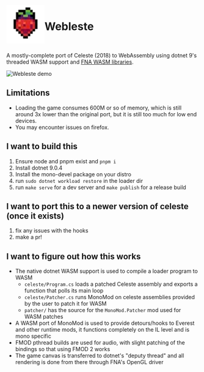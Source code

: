 <img src="frontend/public/app.webp" width=100 align="left">

<h1>Webleste</h1>

<br>

A mostly-complete port of Celeste (2018) to WebAssembly using dotnet 9's threaded WASM support and [FNA WASM libraries](https://github.com/r58playz/FNA-WASM-Build).

![Webleste demo](https://github.com/user-attachments/assets/9da839b1-0930-4534-91aa-a537a815f4ec)

## Limitations

- Loading the game consumes 600M or so of memory, which is still around 3x lower than the original port, but it is still too much for low end devices.
- You may encounter issues on firefox.

## I want to build this

1. Ensure node and pnpm exist and `pnpm i`
2. Install dotnet 9.0.4
3. Install the mono-devel package on your distro
4. run `sudo dotnet workload restore` in the loader dir
5. run `make serve` for a dev server and `make publish` for a release build

## I want to port this to a newer version of celeste (once it exists)

1. fix any issues with the hooks
2. make a pr!

## I want to figure out how this works

- The native dotnet WASM support is used to compile a loader program to WASM
  - `celeste/Program.cs` loads a patched Celeste assembly and exports a function that polls its main loop
  - `celeste/Patcher.cs` runs MonoMod on celeste assemblies provided by the user to patch it for WASM
  - `patcher/` has the source for the `MonoMod.Patcher` mod used for WASM patches
- A WASM port of MonoMod is used to provide detours/hooks to Everest and other runtime mods, it functions completely on the IL level and is mono specific
- FMOD pthread builds are used for audio, with slight patching of the bindings so that using FMOD 2 works
- The game canvas is transferred to dotnet's "deputy thread" and all rendering is done from there through FNA's OpenGL driver
